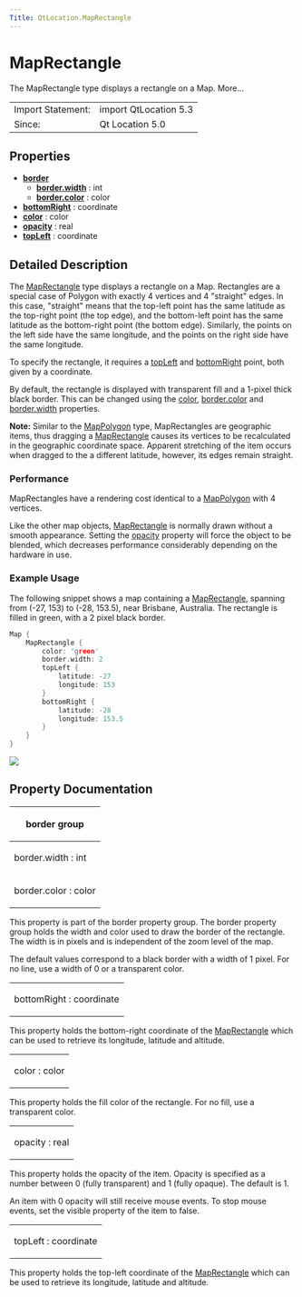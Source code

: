 ```yaml
---
Title: QtLocation.MapRectangle
---
```

        
MapRectangle
============

<span class="subtitle"></span>
The MapRectangle type displays a rectangle on a Map. More...

|                   |                       |
|-------------------|-----------------------|
| Import Statement: | import QtLocation 5.3 |
| Since:            | Qt Location 5.0       |

<span id="properties"></span>
Properties
----------

-   ****[border](#border-prop)****
    -   ****[border.width](#border.width-prop)**** : int
    -   ****[border.color](#border.color-prop)**** : color
-   ****[bottomRight](#bottomRight-prop)**** : coordinate
-   ****[color](#color-prop)**** : color
-   ****[opacity](#opacity-prop)**** : real
-   ****[topLeft](#topLeft-prop)**** : coordinate

<span id="details"></span>
Detailed Description
--------------------

The [MapRectangle](index.html) type displays a rectangle on a Map. Rectangles are a special case of Polygon with exactly 4 vertices and 4 "straight" edges. In this case, "straight" means that the top-left point has the same latitude as the top-right point (the top edge), and the bottom-left point has the same latitude as the bottom-right point (the bottom edge). Similarly, the points on the left side have the same longitude, and the points on the right side have the same longitude.

To specify the rectangle, it requires a [topLeft](#topLeft-prop) and [bottomRight](#bottomRight-prop) point, both given by a coordinate.

By default, the rectangle is displayed with transparent fill and a 1-pixel thick black border. This can be changed using the [color](#color-prop), [border.color](#border.color-prop) and [border.width](#border.width-prop) properties.

**Note:** Similar to the [MapPolygon](../QtLocation.MapPolygon.md) type, MapRectangles are geographic items, thus dragging a [MapRectangle](index.html) causes its vertices to be recalculated in the geographic coordinate space. Apparent stretching of the item occurs when dragged to the a different latitude, however, its edges remain straight.

<span id="performance"></span>
### Performance

MapRectangles have a rendering cost identical to a [MapPolygon](../QtLocation.MapPolygon.md) with 4 vertices.

Like the other map objects, [MapRectangle](index.html) is normally drawn without a smooth appearance. Setting the [opacity](#opacity-prop) property will force the object to be blended, which decreases performance considerably depending on the hardware in use.

<span id="example-usage"></span>
### Example Usage

The following snippet shows a map containing a [MapRectangle](index.html), spanning from (-27, 153) to (-28, 153.5), near Brisbane, Australia. The rectangle is filled in green, with a 2 pixel black border.

``` cpp
Map {
    MapRectangle {
        color: 'green'
        border.width: 2
        topLeft {
            latitude: -27
            longitude: 153
        }
        bottomRight {
            latitude: -28
            longitude: 153.5
        }
    }
}
```

![](https://developer.ubuntu.com/static/devportal_uploaded/62f4c91b-5c9b-40cf-876f-31bdad53a6fa-api/apps/qml/sdk-15.04/QtLocation.MapRectangle/images/api-maprectangle.png)

Property Documentation
----------------------

<table>
<colgroup>
<col width="100%" />
</colgroup>
<thead>
<tr class="header">
<th><p><span id="border-prop"></span><strong>border group</strong></p></th>
</tr>
</thead>
<tbody>
<tr class="odd">
<td><p><span id="border.width-prop"></span><span class="name">border.width</span> : <span class="type">int</span></p></td>
</tr>
<tr class="even">
<td><p><span id="border.color-prop"></span><span class="name">border.color</span> : <span class="type">color</span></p></td>
</tr>
</tbody>
</table>

This property is part of the border property group. The border property group holds the width and color used to draw the border of the rectangle. The width is in pixels and is independent of the zoom level of the map.

The default values correspond to a black border with a width of 1 pixel. For no line, use a width of 0 or a transparent color.

<table>
<colgroup>
<col width="100%" />
</colgroup>
<tbody>
<tr class="odd">
<td><p><span id="bottomRight-prop"></span><span class="name">bottomRight</span> : <span class="type">coordinate</span></p></td>
</tr>
</tbody>
</table>

This property holds the bottom-right coordinate of the [MapRectangle](index.html) which can be used to retrieve its longitude, latitude and altitude.

<table>
<colgroup>
<col width="100%" />
</colgroup>
<tbody>
<tr class="odd">
<td><p><span id="color-prop"></span><span class="name">color</span> : <span class="type">color</span></p></td>
</tr>
</tbody>
</table>

This property holds the fill color of the rectangle. For no fill, use a transparent color.

<table>
<colgroup>
<col width="100%" />
</colgroup>
<tbody>
<tr class="odd">
<td><p><span id="opacity-prop"></span><span class="name">opacity</span> : <span class="type">real</span></p></td>
</tr>
</tbody>
</table>

This property holds the opacity of the item. Opacity is specified as a number between 0 (fully transparent) and 1 (fully opaque). The default is 1.

An item with 0 opacity will still receive mouse events. To stop mouse events, set the visible property of the item to false.

<table>
<colgroup>
<col width="100%" />
</colgroup>
<tbody>
<tr class="odd">
<td><p><span id="topLeft-prop"></span><span class="name">topLeft</span> : <span class="type">coordinate</span></p></td>
</tr>
</tbody>
</table>

This property holds the top-left coordinate of the [MapRectangle](index.html) which can be used to retrieve its longitude, latitude and altitude.

